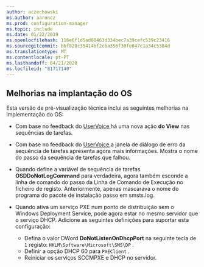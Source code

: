 ```yaml
---
author: aczechowski
ms.author: aaroncz
ms.prod: configuration-manager
ms.topic: include
ms.date: 01/22/2019
ms.openlocfilehash: 116e6f1d5ad08463d334bec7a39cefc539c23416
ms.sourcegitcommit: bbf820c35414bf2cba356f30fe047c1a34c5384d
ms.translationtype: MT
ms.contentlocale: pt-PT
ms.lasthandoff: 04/21/2020
ms.locfileid: "81717140"
---
```

## <a name="improvements-to-os-deployment"></a><a name="bkmk_osd"></a>Melhorias na implantação do OS
<!--3633146,3641475,3654172,3734270-->

Esta versão de pré-visualização técnica inclui as seguintes melhorias na implementação do OS:

- Com base no feedback do [UserVoice,](https://configurationmanager.uservoice.com/forums/300492-ideas/suggestions/20361052-task-sequence-view-only-option)há uma nova ação **do View** nas sequências de tarefas. <!--3633146-->  

- Com base no feedback do [UserVoice,](https://configurationmanager.uservoice.com/forums/300492-ideas/suggestions/13880781-task-sequence-error-dialog-box-needs-to-show-step)a janela de diálogo de erro da sequência de tarefas apresenta agora mais informações. Mostra o nome do passo da sequência de tarefas que falhou. <!--3641475-->  

- Quando define a variável de sequência de tarefas **OSDDoNotLogCommand** para verdadeira, agora também esconde a linha de comando do passo da Linha de Comando de Execução no ficheiro de registo. Anteriormente, apenas mascarava o nome do programa do pacote de instalação passo em smsts.log.<!--3654172-->  

- Quando ativa um serviço PXE num ponto de distribuição sem o Windows Deployment Service, pode agora estar no mesmo servidor que o serviço DHCP. Adicione as seguintes definições para suportar esta configuração:<!--3734270-->  
    - Defina o valor DWord **DoNotListenOnDhcpPort** na seguinte tecla de `1` registo: `HKLM\Software\Microsoft\SMS\DP` . 
    - Definir a opção DHCP 60 para `PXEClient` .  
    - Reiniciar os serviços SCCMPXE e DHCP no servidor.  


